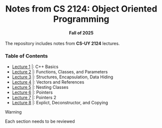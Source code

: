 <div align = "center"> 
  
# Notes from CS 2124: Object Oriented Programming  
#### Fall of 2025
  
</div> 

The repository includes notes from **CS-UY 2124** lectures. 

### Table of Contents

- [Lecture 1](https://github.com/XinRC/CS-2124/blob/main/lecture1/README.md) |: C++ Basics
- [Lecture 2](https://github.com/XinRC/CS-2124/tree/main/lecture2) |: Functions, Classes, and Parameters
- [Lecture 3](https://github.com/XinRC/CS-2124/tree/main/lecture3) |: Structures, Encapsulation, Data Hiding
- [Lecture 4](https://github.com/XinRC/CS-2124/blob/main/lecture4/README.md) |: Vectors and References
- [Lecture 5](https://github.com/XinRC/CS-2124/blob/main/lecture5/README.md) |: Nesting Classes
- [Lecture 6](https://github.com/XinRC/CS-2124/blob/main/lecture6/README.md) |: Pointers
- [Lecture 7](https://github.com/XinRC/CS-2124/tree/main/lecture7) |: Pointers 2
- [Lecture 8](https://github.com/XinRC/CS-2124/tree/main/lecture8) |: Explict, Deconstructor, and Copying


> [!Warning]
> Each section needs to be reviewed 
